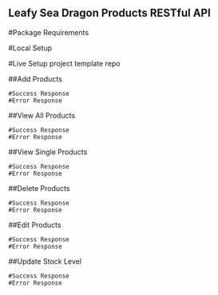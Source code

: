 ## Leafy Sea Dragon Products RESTful API

#Package Requirements

#Local Setup

#Live Setup
project template repo

##Add Products
    
    #Success Response
    #Error Response

##View All Products

    #Success Response
    #Error Response

##View Single Products

    #Success Response
    #Error Response

##Delete Products

    #Success Response
    #Error Response

##Edit Products

    #Success Response
    #Error Response

##Update Stock Level

    #Success Response
    #Error Response
